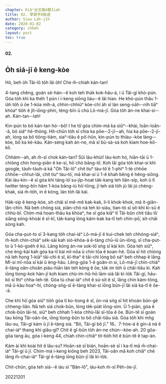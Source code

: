 ```yaml
---
chapter: Kiâⁿ台文路ê脚Jiah
title: 02. 學寫字ê經過
author: Siau Lah-jih
date: 2020-01-02
category: chheh
layout: post
toc: true
---
```


#### 02.
## O̍h siá-jī ê keng-kòe

Hó, beh o̍h Tâi-lô to̍h lâi o̍h! Che m̄-chiah kán-tan!

4-tang chêng, goán sè-hàn--ê koh teh tha̍k kok-hāu-á, i ū Tâi-gí khò-pún. Góa to̍h khì ka the̍h 1 pún i í-keng siōng liáu--ê lâi hian. He khò-pún thâu 1-ia̍h to̍h ū ōe 1-kóa mih-á, chhin-chhiūⁿ kóe-chí a̍h sī lán seng-oa̍h--ni̍h tiāⁿ khòaⁿ tio̍h ê ji̍t-iōng-phín, téng-bīn ū chù Lô-má-jī. Góa to̍h án-ne khai-sí--ah. Kán-tan--lah!

Kin-pún to bô kán-tan hó--bô! I he tô͘ góa chím-má ka siūⁿ--khài, loān-loān--ā, bô siáⁿ hē-thóng. Hit-chūn to̍h sī chia ka pōe--2-jī--ah, hia ka pōe--2-jī-ah, lóng sa bô tiōng-tiám, siaⁿ-tiāu ê pō͘-hūn, kin-pún to thiàu--kòe làng--kòe, bô ka kè-kàu. Kán-séng kah án-ne, mā sī bū-sà-sà koh kiam hoe-kô-kô. 

Chhám--ah, ah m̄-sī chok kán-tan? Sûi làu-khùi! Iáu-koh hó, hiān-tāi ū 1-chiòng chin hong-piān ê ke-si, hō͘ chò bāng-lō͘. Koh lâi góa to̍h khai-sí khì google, ta̍uh-ta̍uh-á kā "O̍h Tâi-lô" chit tiuⁿ tàu-tô͘ ê 1-phìⁿ 1-tè chhōe chhōe--chhut-lâi, chit tiuⁿ tàu-tô͘, mā khai-sí ū 1-ê khah bêng ê hêng-siōng. Kài iàu-kín--ê sī góa khì táng-ló͘ su-ji̍p-hoat ta̍k-kang teh liān-si̍p, koh ū tī twitter téng-bīn hâm 1-kóa bāng-iú hō͘-tōng, jī teh siá to̍h jú lâi jú chèng-khak, siá m̄-to̍h, in ē kóng, lán to̍h lâi kái.

Ha̍k-sip ê keng-kòe, sit-châi sī mê-mê kak-kak, li-li khok-khok, mā it-giân-lân-chīn. Nā beh chóng siá, piàn-chò ná teh kì-siàu, tian-tò sī sit-khì kì-sū ê chhù-bī. Chím-má hoan-thâu ka khòaⁿ, he sī góa kiâⁿ tī Tâi-bûn chit tiâu lō͘ siāng sóng-khoài ê sî-kî, ta̍k-kang lóng kám-kak ka-tī teh chìn-pō͘, sit-châi sóng kah. 

Góa cha-put-to sī 3-kang to̍h chai-iáⁿ Lô-má-jī ê kui-chek teh chhóng-siáⁿ, m̄-koh chin-chiàⁿ se̍k-sāi kah sió-khóa-á ē-tàng chū-iû ūn-iōng, sī cha-put-to ū 1-kò-goe̍h ê kú. Lâng kóng án-ne sok-tō͘ sǹg sī kài kín. Góa teh siūⁿ, che èng-kài kah góa ka-tī kài mî-nōa ū chin tōa ê koan-hē. Góa sī hit chiòng nā leh hong 1-kiāⁿ tāi-chì ê sî, kî-thaⁿ ê tāi-chì lóng bô sáⁿ beh chhap ê lâng. Mî-sí mî-nōa sī kài ū èng-hāu. Lēng-gōa 1-ê goân-in si, Lô-má-jī chin-chiàⁿ ē-tàng oân-choân piáu-hiān lán teh kóng ê ōe, ta̍k im to̍h ū châi-tiāu kì. Kah iōng tiong-kok hàn-jī koh kiam chù-im-hû-hō lām-siá lâi kì-lo̍k Tâi-gí, hāu-kó sī thiⁿ chha-leh-tē. Góa tú chai-iáⁿ chit ê sú-si̍t ê sî, lâng chin kám-tōng, mā ū-kàu hoaⁿ-hí, chóng-sǹg-sī ē-tàng khai-sí iōng bûn-jī lâi siá ka-tī ê ōe--ā.

Che khì hō͘ góa siūⁿ tio̍h góa tī ko-tiong ê sî, ûn-ná sńg sī hit khoán bûn-gē chheng-liân. Nā teh siá chok-bûn, lóng te̍k-pia̍t iōng-sim. Ū 1-piàn, góa ê chok-bûn lāi-té, siūⁿ beh chhah 1-kóa chhù-lāi sī-tōa ê ōe. Būn-tê sī goán tau kóng Tâi-oân-ōe, iōng tiong-bûn to bô châi-tiāu siá. Góa to̍h khì mn̄g lāu-su, Tâi-gí kám ū jī ē-tàng siá. "Bô, Tâi-gí bô jī." 16、7-hòe-á ê gín-á ná ē chai-iáⁿ thang khì giâu-gî? Chit ê gî-būn to̍h án-ne chún--kòe-ah. 20 gŏa-gōa tang āu, góa í-keng 44, chiah chin-chiàⁿ tit-tio̍h hit ê būn-tê ê tap-àn. 
 
Kám ài khì koài hit ê lāu-su? Hoān-sè sī bián, hoān-sè sī i ka-tī mā m̄-chai-iáⁿ Tâi-gí ū jī. Chím-má í-keng kiōng beh 2023, Tâi-oân mā koh chiâⁿ chē lâng m̄-chai-iáⁿ Tâi-gí ē-tàng iōng bûn-jī lâi kì-lo̍k.

Chit-chūn, góa teh siá--ê iáu sī "Bân-lô", iáu-koh m̄-sī Pe̍h-ōe-jī.

20221201


